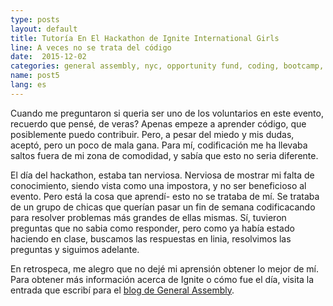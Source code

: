 ```yaml
---
type: posts
layout: default
title: Tutoría En El Hackathon de Ignite International Girls 
line: A veces no se trata del código
date:  2015-12-02 
categories: general assembly, nyc, opportunity fund, coding, bootcamp, mentoring, girls who code 
name: post5
lang: es
---
```


Cuando me preguntaron si queria ser uno de los voluntarios en este evento, recuerdo que pensé, de veras? Apenas empeze a aprender código, que posiblemente puedo contribuir. Pero, a pesar del miedo y mis dudas, aceptó, pero un poco de mala gana. Para mí, codificación me ha llevaba saltos fuera de mi zona de comodidad, y sabía que esto no seria diferente. 

El día del hackathon, estaba tan nerviosa. Nerviosa de mostrar mi falta de conocimiento, siendo vista como una impostora, y no ser beneficioso al evento. Pero está la cosa que aprendí- esto no se trataba de mí. Se trataba de un grupo de chicas que querían pasar un fin de semana codificacando para resolver problemas más grandes de ellas mismas. Sí, tuvieron preguntas que no sabia como responder, pero como ya había estado haciendo en clase, buscamos las respuestas en linia, resolvimos las preguntas y siguimos adelante.

En retrospeca, me alegro que no dejé mi aprensión obtener lo mejor de mí. Para obtener más información acerca de Ignite o cómo fue el día, visita la entrada que escribí para el <html><a href="http://blog.generalassemb.ly/coding-for-change-opportunity-fund-fellow-mentors-all-girl-hackathon" target="_blank">blog de General Assembly</a></html>.
